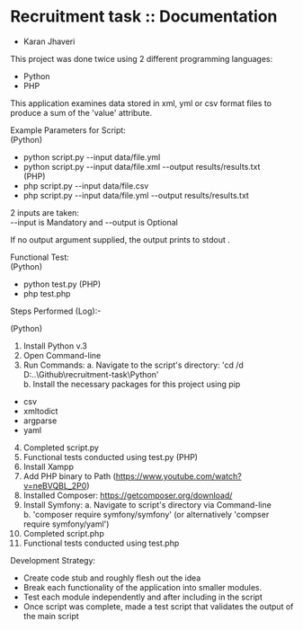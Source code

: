 # Recruitment task :: Documentation
- Karan Jhaveri

This project was done twice using 2 different programming languages: 
- Python 
- PHP

This application examines data stored in xml, yml or csv format files to produce a sum of the 'value' attribute.

Example Parameters for Script:  
(Python)  
- python script.py --input data/file.yml  
- python script.py --input data/file.xml --output results/results.txt  
(PHP)  
- php script.py --input data/file.csv  
- php script.py --input data/file.yml --output results/results.txt  

2 inputs are taken:  
--input is Mandatory and --output is Optional  

If no output argument supplied, the output prints to stdout .  

Functional Test:  
(Python)  
- python test.py
(PHP)  
- php test.php

Steps Performed (Log):-  

(Python)  
1. Install Python v.3
2. Open Command-line
3. Run Commands:
a. Navigate to the script's directory: 'cd /d D:\..\Github\recruitment-task\Python'  
b. Install the necessary packages for this project using pip  
- csv
- xmltodict
- argparse
- yaml
4. Completed script.py
5. Functional tests conducted using test.py
(PHP)  
1. Install Xampp
2. Add PHP binary to Path (https://www.youtube.com/watch?v=neBVQBL_2P0)
3. Installed Composer: https://getcomposer.org/download/
3. Install Symfony:
a. Navigate to script's directory via Command-line  
b. 'composer require symfony/symfony' (or alternatively 'compser require symfony/yaml')  
4. Completed script.php
5. Functional tests conducted using test.php

Development Strategy:  
- Create code stub and roughly flesh out the idea
- Break each functionality of the application into smaller modules.
- Test each module independently and after including in the script
- Once script was complete, made a test script that validates the output of the main script